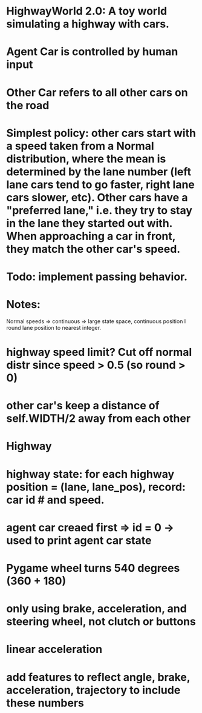 # HighwayWorld 2.0: A toy world simulating a highway with cars.

# Agent Car is controlled by human input

# Other Car refers to all other cars on the road

# Simplest policy: other cars start with a speed taken from a Normal distribution, where the mean is determined by the lane number (left lane cars tend to go faster, right lane cars slower, etc). Other cars have a "preferred lane," i.e. they try to stay in the lane they started out with. When approaching a car in front, they match the other car's speed.

# Todo: implement passing behavior.

# Notes:

Normal speeds => continuous => large state space, continuous position 
I round lane position to nearest integer.

# highway speed limit? Cut off normal distr since speed > 0.5 (so round > 0)
# other car's keep a distance of self.WIDTH/2 away from each other

# Highway

# highway state: for each highway position = (lane, lane_pos), record: car id # and speed.


# agent car creaed first => id = 0 -> used to print agent car state

# Pygame wheel turns 540 degrees (360 + 180)
# only using brake, acceleration, and steering wheel, not clutch or buttons

# linear acceleration

# add features to reflect angle, brake, acceleration, trajectory to include these numbers
